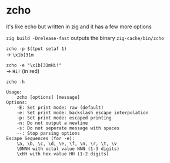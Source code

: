 # zcho

it's like echo but written in zig and it has a few more options

`zig build -Drelease-fast` outputs the binary `zig-cache/bin/zcho`

`zcho -p $(tput setaf 1)`  
→ `\x1b[31m`

`zcho -e "\x1b[31mHi!"`  
→ `Hi!` (in red)

`zcho -h`
```
Usage:
    zcho [options] [message]
Options:
    -E: Set print mode: raw (default)
    -e: Set print mode: backslash escape interpolation
    -p: Set print mode: escaped printing
    -n: Do not output a newline
    -s: Do not seperate message with spaces
    --: Stop parsing options
Escape Sequences (for -e):
    \a, \b, \c, \d, \e, \f, \n, \r, \t, \v
    \0NNN with octal value NNN (1-3 digits)
    \xHH with hex value HH (1-2 digits)
```